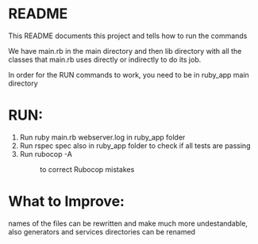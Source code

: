# README

This README documents this project and tells how to run the commands

We have main.rb in the main directory and then lib directory with all the classes that main.rb uses directly or indirectly to do its job.

In order for the RUN commands to work, you need to be in ruby_app main directory
# RUN:
1. Run ruby main.rb webserver.log in ruby_app folder
2. Run rspec spec also in ruby_app folder to check if all tests are passing
3. Run rubocop -A <dir> to correct Rubocop mistakes

# What to Improve:
names of the files can be rewritten and make much more undestandable, also generators and services directories can be renamed
